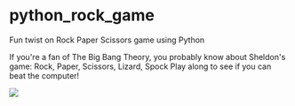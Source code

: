 # python_rock_game

Fun twist on Rock Paper Scissors game using Python

If you're a fan of The Big Bang Theory, you probably know about Sheldon's game: Rock, Paper, Scissors, Lizard, Spock
Play along to see if you can beat the computer!

![](https://media.giphy.com/media/v1.Y2lkPTc5MGI3NjExaDdoZGV1dnFqODFpbmNpNWJlcXA4emcwemxrdzJ4eG0wcG1xeTNyciZlcD12MV9pbnRlcm5hbF9naWZfYnlfaWQmY3Q9Zw/0BsPAIiOs9L9OKFXMe/giphy.gif)
